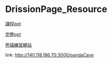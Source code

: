 # DrissionPage_Resource
 
[課程ppt](https://slides.com/ian523411732/20240705)

[完整ppt](https://slides.com/ian523411732/copy-of-20240705)

[熊貓練習網站](http://140.118.186.70:3000/pandaCave)

link: http://140.118.186.70:3000/pandaCave
